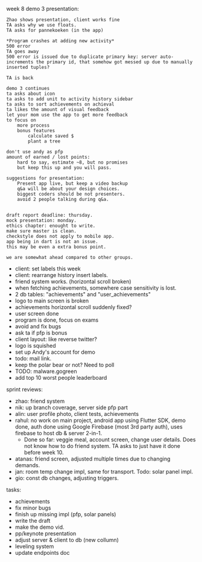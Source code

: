 week 8
demo 3 presentation:

	Zhao shows presentation, client works fine
	TA asks why we use floats.
	TA asks for pannekoeken (in the app)
	
	*Program crashes at adding new activity*
	500 error
	TA goes away
	500 error is issued due to duplicate primary key: server auto-increments the primary id, that somehow got messed up due to manually inserted tuples?
	
	TA is back
	
	demo 3 continues
	ta asks about icon
	ta asks to add unit to activity history sidebar
	ta asks to sort achievements on achieval 
	ta likes the amount of visual feedback
	let your mom use the app to get more feedback
	to focus on
		more process
		bonus features
			calculate saved $
			plant a tree
	
	don't use andy as pfp
	amount of earned / lost points:
		hard to say, estimate ~8, but no promises
		but keep this up and you will pass.	
		
	suggestions for presentation:
		Present app live, but keep a video backup
		q&a will be about your design choices.
		biggest coders should be not presenters.
		avoid 2 people talking during q&a.
	
	
	draft report deadline: thursday.
	mock presentation: monday.
	ethics chapter: enought to write.
	make sure master is clean.
	checkstyle does not apply to mobile app.
	app being in dart is not an issue.
	this may be even a extra bonus point.
	
	we are somewhat ahead compared to other groups.
	
- client: set labels this week
- client: rearrange history insert labels.
- friend system works.
	(horizontal scroll broken)
- when fetching achievements, somewhere case sensitivity is lost.
- 2 db tables: "achievements" and "user_achievements"
- logo to main screen is broken
- achievements horizontal scroll suddenly fixed?
- user screen done
- program is done, focus on exams
- avoid and fix bugs
- ask ta if pfp is bonus
- client layout: like reverse twitter?
- logo is squished
- set up Andy's account for demo
- todo: mail link.
- keep the polar bear or not? Need to poll
- TODO: malware.gogreen
- add top 10 worst people leaderboard


sprint reviews:  
- zhao: friend system  
- nik: up branch coverage, server side pfp part  
- alin: user profile photo, client tests, achievements  
- rahul: no work on main project, android app using Flutter SDK, demo done, auth done using Google Firebase (most 3rd party auth), uses firebase to host db & server 2-in-1.  
	- Done so far: veggie meal, account screen, change user details. Does not know how to do friend system. TA asks to just have it done before week 10.  
- atanas: friend screen, adjusted multiple times due to changing demands.  
- jan: room temp change impl, same for transport. Todo: solar panel impl.  
- gio: const db changes, adjusting triggers.  


tasks:
- achievements
- fix minor bugs
- finish up missing impl (pfp, solar panels)
- write the draft
- make the demo vid.
- pp/keynote presentation
- adjust server & client to db (new collumn)
- leveling system
- update endpoints doc
	